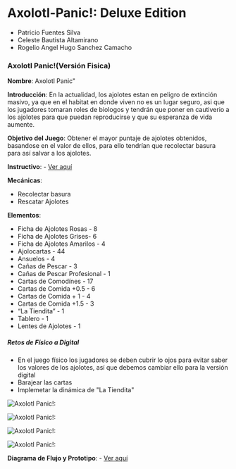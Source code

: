 # Axolotl-Panic!: Deluxe Edition
 - Patricio Fuentes Silva 
 - Celeste Bautista Altamirano
 - Rogelio Angel Hugo Sanchez Camacho

### Axolotl Panic!(Versión Fisica)
__Nombre__: Axolotl Panic"

__Introducción__: En la actualidad, los ajolotes estan en peligro de extinción masivo, ya que en el habitat en donde viven no es un lugar seguro, asi que los jugadores tomaran roles de biologos y tendrán que poner en cautiverio a los ajolotes para que puedan reproducirse y que su esperanza de vida aumente.

__Objetivo del Juego__: Obtener el mayor puntaje de ajolotes obtenidos, basandose en el valor de ellos, para ello tendrían que recolectar basura para así salvar a los ajolotes.

__Instructivo__: - [Ver aquí](https://www.canva.com/design/DAGTvw1e8eM/dRhkooZ1-lSwgkIIoVXI6w/edit?utm_content=DAGTvw1e8eM&utm_campaign=designshare&utm_medium=link2&utm_source=sharebutton)

__Mecánicas__: 

- Recolectar basura
- Rescatar Ajolotes

__Elementos__:
- Ficha de Ajolotes Rosas -  8
- Ficha de Ajolotes Grises- 6
- Ficha de Ajolotes Amarilos - 4
- Ajolocartas - 44
- Ansuelos - 4
- Cañas de Pescar - 3
- Cañas de Pescar Profesional - 1
- Cartas de Comodínes - 17
- Cartas de Comida +0.5 -  6
- Cartas de Comida + 1 - 4
- Cartas de Comida +1.5 - 3
- “La Tiendita” - 1
- Tablero - 1
- Lentes de Ajolotes - 1

##### Retos de Físico a Digital
- En el juego físico los jugadores se deben cubrir lo ojos para evitar saber los valores de los ajolotes, así que debemos cambiar ello para la versión digital
- Barajear las cartas
- Implemetar la dinámica de "La Tiendita"

![Axolotl Panic!:](./assets/MUESTRA1.jpeg)

![Axolotl Panic!:](./assets/MUESTRA2.jpeg)

![Axolotl Panic!:](./assets/MUESTRA3.jpeg)

![Axolotl Panic!:](./assets/MUESTRA4.jpeg)

__Diagrama de Flujo y Prototipo__: - [Ver aquí](https://www.figma.com/design/6nREQj1ngS8ocOTLdid2RL/AXOLOTL-PANIC---DELUXE-EDITION?node-id=6-2&t=JTKPNaRmTejsvSLY-1)